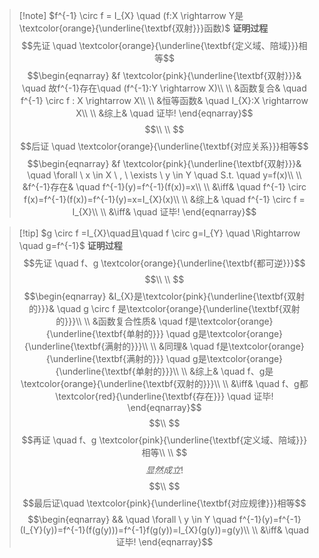 >[!note] $f^{-1} \circ f = I_{X} \quad (f:X \rightarrow Y是\textcolor{orange}{\underline{\textbf{双射}}}函数)$
>**证明过程**
>$$先证 \quad \textcolor{orange}{\underline{\textbf{定义域、陪域}}}相等$$
>$$\begin{eqnarray}
>&f \textcolor{pink}{\underline{\textbf{双射}}}& \quad 故f^{-1}存在\quad (f^{-1}:Y \rightarrow X)\\ \\
>&函数复合& \quad f^{-1} \circ f : X \rightarrow X\\ \\
>&恒等函数& \quad I_{X}:X \rightarrow X\\ \\
>&综上& \quad 证毕!
\end{eqnarray}$$
$$\\ \\ $$
>$$后证 \quad \textcolor{orange}{\underline{\textbf{对应关系}}}相等$$
>$$\begin{eqnarray}
&f \textcolor{pink}{\underline{\textbf{双射}}}& \quad \forall \ x \in X \ , \ \exists \ y \in Y \quad S.t. \quad y=f(x)\\ \\
&f^{-1}存在& \quad f^{-1}(y)=f^{-1}(f(x))=x\\ \\
&\iff& \quad f^{-1} \circ f(x)=f^{-1}(f(x))=f^{-1}(y)=x=I_{X}(x)\\ \\
&综上& \quad f^{-1} \circ f = I_{X}\\ \\
&\iff& \quad 证毕!
>\end{eqnarray}$$

>[!tip] $g \circ f =I_{X}\quad且\quad f \circ g=I_{Y} \quad \Rightarrow \quad g=f^{-1}$
>**证明过程**
>$$先证 \quad f、g \textcolor{orange}{\underline{\textbf{都可逆}}}$$
>$$\\ \\ $$
>$$\begin{eqnarray}
>&I_{X}是\textcolor{pink}{\underline{\textbf{双射的}}}& \quad g \circ f 是\textcolor{orange}{\underline{\textbf{双射的}}}\\ \\
>&函数复合性质& \quad f是\textcolor{orange}{\underline{\textbf{单射的}}} \quad g是\textcolor{orange}{\underline{\textbf{满射的}}}\\ \\
>&同理& \quad f是\textcolor{orange}{\underline{\textbf{满射的}}} \quad g是\textcolor{orange}{\underline{\textbf{单射的}}}\\ \\
>&综上& \quad f、g是\textcolor{orange}{\underline{\textbf{双射的}}}\\ \\
>&\iff& \quad f、g都\textcolor{red}{\underline{\textbf{存在}}} \quad 证毕!
\end{eqnarray}$$
$$\\ $$
$$再证 \quad f、g \textcolor{pink}{\underline{\textbf{定义域、陪域}}}相等\\ \\ $$
$$显然成立!$$
$$\\ $$
$$最后证\quad \textcolor{pink}{\underline{\textbf{对应规律}}}相等$$
> $$\begin{eqnarray}
&& \quad \forall \ y \in Y \quad f^{-1}(y)=f^{-1}(I_{Y}(y))=f^{-1}(f(g(y)))=f^{-1}f(g(y))=I_{X}(g(y))=g(y)\\ \\
&\iff& \quad 证毕!
\end{eqnarray}$$